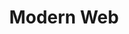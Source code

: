 ---
codehost: https://github.com/https://github.com/modernweb-dev/web
logohandle: modern-webdev
sort: modern-web
title: Modern Web
twitter: https://x.com/modern_web_dev
website: https://modern-web.dev/
---